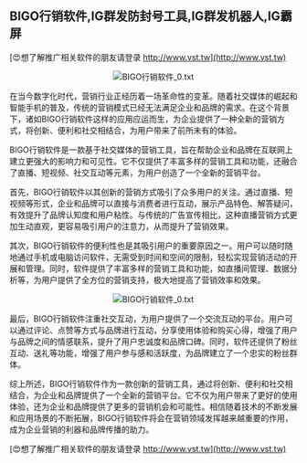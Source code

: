 ## **BIGO行销软件,IG群发防封号工具,IG群发机器人,IG霸屏**

[😍想了解推广相关软件的朋友请登录 http://www.vst.tw](http://www.vst.tw)

 <center><img src="https://vst.tw/MP4/tuiguang/png/0.png" alt="BIGO行销软件_0.txt"></center>

在当今数字化时代，营销行业正经历着一场革命性的变革。随着社交媒体的崛起和智能手机的普及，传统的营销模式已经无法满足企业和品牌的需求。在这个背景下，诸如BIGO行销软件这样的应用应运而生，为企业提供了一种全新的营销方式，将创新、便利和社交相结合，为用户带来了前所未有的体验。

BIGO行销软件是一款基于社交媒体的营销工具，旨在帮助企业和品牌在互联网上建立更强大的影响力和可见性。它不仅提供了丰富多样的营销工具和功能，还融合了直播、短视频、社交互动等元素，为用户创造了一个全新的营销平台。

首先，BIGO行销软件以其创新的营销方式吸引了众多用户的关注。通过直播、短视频等形式，企业和品牌可以直接与消费者进行互动，展示产品特色、解答疑问，有效提升了品牌认知度和用户粘性。与传统的广告宣传相比，这种直播营销方式更加生动直观，更容易吸引用户的注意力，从而提升了营销效果。

其次，BIGO行销软件的便利性也是其吸引用户的重要原因之一。用户可以随时随地通过手机或电脑访问软件，无需受到时间和空间的限制，轻松实现营销活动的开展和管理。同时，软件提供了丰富多样的营销工具和功能，如直播间管理、数据分析等，为用户提供了全方位的营销支持，极大地提高了营销效率和效果。

 <center><img src="https://vst.tw/MP4/tuiguang/png/5.png" alt="BIGO行销软件_0.txt"></center>

最后，BIGO行销软件注重社交互动，为用户提供了一个交流互动的平台。用户可以通过评论、点赞等方式与品牌进行互动，分享使用体验和购买心得，增强了用户与品牌之间的情感联系，提升了用户忠诚度和品牌口碑。同时，软件还提供了粉丝互动、送礼等功能，增强了用户参与感和活跃度，为品牌建立了一个忠实的粉丝群体。

综上所述，BIGO行销软件作为一款创新的营销工具，通过将创新、便利和社交相结合，为企业和品牌提供了一个全新的营销平台。它不仅为用户带来了更好的使用体验，还为企业和品牌提供了更多的营销机会和可能性。相信随着技术的不断发展和应用场景的不断拓展，BIGO行销软件将会在营销领域发挥越来越重要的作用，成为企业营销的利器和品牌传播的助力。

[😍想了解推广相关软件的朋友请登录 http://www.vst.tw](http://www.vst.tw)



